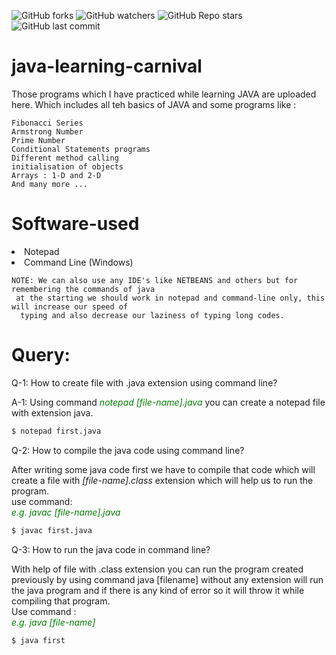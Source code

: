 <img alt="GitHub forks" src="https://img.shields.io/github/forks/vishnupsingh523/java-learning-carnival?label=Fork&style=for-the-badge"> <img alt="GitHub watchers" src="https://img.shields.io/github/watchers/vishnupsingh523/java-learning-carnival?style=for-the-badge"> <img alt="GitHub Repo stars" src="https://img.shields.io/github/stars/vishnupsingh523/java-learning-carnival?style=for-the-badge"> <img alt="GitHub last commit" src="https://img.shields.io/github/last-commit/vishnupsingh523/java-learning-carnival?style=for-the-badge">

# java-learning-carnival
<p> Those programs which I have practiced while learning JAVA are uploaded here. Which includes all teh basics of JAVA and some programs like : <br>

```
Fibonacci Series
Armstrong Number
Prime Number
Conditional Statements programs
Different method calling
initialisation of objects
Arrays : 1-D and 2-D
And many more ...
```

# Software-used
<li> Notepad </li>
<li> Command Line (Windows)</li>

```
NOTE: We can also use any IDE's like NETBEANS and others but for remembering the commands of java
 at the starting we should work in notepad and command-line only, this will increase our speed of
  typing and also decrease our laziness of typing long codes.
```

# Query:
Q-1: How to create file with .java extension using command line?
  <p>A-1: Using command <i style="color:green;">notepad [file-name].java</i> you can create a notepad file with extension java.</p>

```sh
$ notepad first.java
```

Q-2: How to compile the java code using command line?
   <p>After writing some java code first we have to compile that code which will create a file with <i>[file-name].class</i> extension which will help us to run the program.
   <br>use command:<br>
   <i style="color:green">e.g.   javac [file-name].java</i></p>

```sh
$ javac first.java
```

Q-3: How to run the java code in command line?
   <p>With help of file with .class extension you can run the program created previously by using command java [filename] without any extension will run the java program and if there is any kind of error so it will throw it while compiling that program.<br>Use command : <br>
   <i style="color:green">e.g.   java [file-name]</i></p>

```sh
$ java first
```